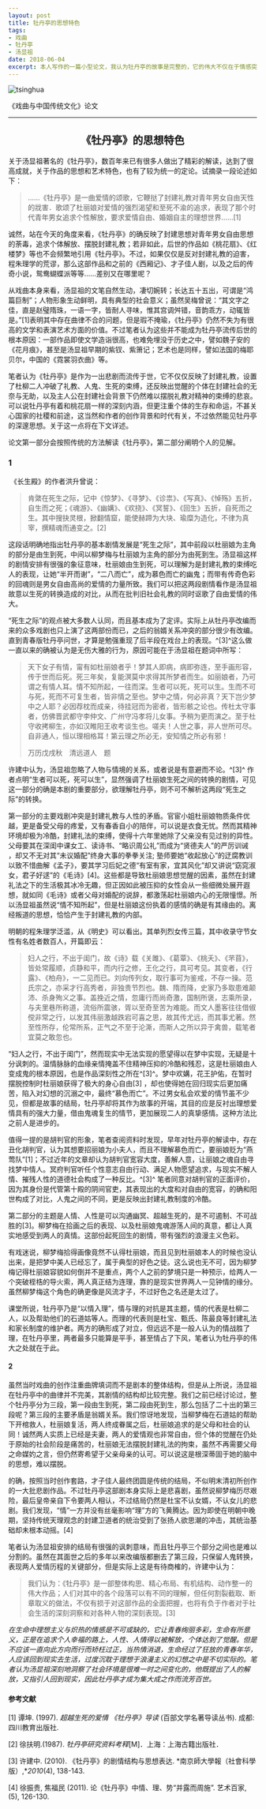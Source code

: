 ```yaml
---
layout: post
title: 牡丹亭的思想特色
tags: 
- 戏曲 
- 牡丹亭 
- 汤显祖
date: 2018-06-04
excerpt: 本人写作的一篇小型论文，我认为牡丹亭的故事是完整的，它的伟大不仅在于情感突破了理性的限制，突破生死的界限。还在于最后情感和理性不能调和的结局，透露出的无限悲剧特质。
---
```




![tsinghua](/assets/images/2018/Tsinghua.png)

《戏曲与中国传统文化》论文

---

## <center>《牡丹亭》的思想特色</center>

​	关于汤显祖著名的《牡丹亭》，数百年来已有很多人做出了精彩的解读，达到了很高成就，关于作品的思想和艺术特色，也有了较为统一的定论。试摘录一段论述如下：

>……《牡丹亭》是一曲爱情的颂歌，它鞭挞了封建礼教对青年男女自由天性的戕害．歌颂了杜丽娘对爱情的强烈渴望和至死不渝的追求，表现了那个时代青年男女追求个性解放，要求爱情自由、婚姻自主的理想世界……[1]

​	诚然，站在今天的角度来看，《牡丹亭》的确反映了封建思想对青年男女自由思想的荼毒，追求个体解放、摆脱封建礼教；若非如此，后世的作品如《桃花扇》、《红楼梦》等也不会频繁地引用《牡丹亭》。不过，如果仅仅是反对封建礼教的迫害，程朱理学的荒谬，那么这部作品和之前的《西厢记》、才子佳人剧，以及之后的传奇小说，鸳鸯蝴蝶派等等……差别又在哪里呢？

​	从戏曲本身来看，汤显祖的文笔自然生动，凄切婉转；长达五十五出，可谓是“鸿篇巨制”；人物形象生动鲜明，具有典型的社会意义；虽然吴梅曾说：“其文字之佳，直是赵璧隋珠，一语一字，皆耐人寻味，惟其宫调舛错，音韵乖方，动辄皆是。”[1]表明其中存在曲律不合的问题，但是瑕不掩瑜，《牡丹亭》仍然不失为有很高的文学和表演艺术方面的价值。不过笔者认为这些并不能成为牡丹亭流传后世的根本原因：一部作品即使文学造诣很高，也难免埋没于历史之中，譬如魏子安的《花月痕》，甚至是汤显祖早期的紫钗、紫箫记；艺术也是同样，譬如法国的梅耶贝尔，中国的《霓裳羽衣曲》等。

​	笔者认为《牡丹亭》是作为一出悲剧而流传于世，它不仅仅反映了封建礼教，设置了杜柳二人冲破了礼教、人鬼、生死的束缚，还反映出觉醒的个体在封建社会的无奈与无助，以及主人公在封建社会背景下仍然难以摆脱礼教对精神的束缚的悲哀。可以说牡丹亭有着和桃花扇一样的深刻内涵，但更注重个体的生存和命运，不甚关心国家的社稷和前途，这当然和作者的创作背景和时代有关，不过依然能见牡丹亭的深邃思想。关于这一点将在下文详述。

​	论文第一部分会按照传统的方法解读《牡丹亭》，第二部分阐明个人的见解。

### 1

​	《长生殿》的作者洪升曾说：

>肯綮在死生之际，记中《惊梦》、《寻梦》、《诊祟》、《写真》、《悼殇》五折，自生而之死；《魂游》、《幽媾》、《欢挠》、《冥誓》、《回生》五折，自死而之生。其中搜抉灵根，掀翻情窟，能使赫蹄为大块、瑜糜为造化，不律为真宰，撰精魂而通变之。[2]

​	这段话明确地指出牡丹亭的基本剧情发展是“死生之际”，其中前段以杜丽娘为主角的部分是由生到死，中间以柳梦梅与杜丽娘为主角的部分为由死到生。汤显祖这样的剧情安排有很强的象征意味，杜丽娘由生到死，可以理解为是封建礼教的束缚吃人的表现，让她“半开而谢”，“二八而亡”，成为慕色而亡的幽鬼；而带有传奇色彩的回魂则是男女自由高尚的爱情的力量所致。我们可以把这两段剧情看作是汤显祖故意以生死的转换造成的对比，从而在批判旧社会礼教的同时讴歌了自由爱情的伟大。

​	“死生之际”的观点被大多数人认同，而且基本成为了定评。实际上从牡丹亭改编而来的众多戏剧也只上演了这两部份而已，之后的翁婿关系冲突的部分很少有改编。直到青春版牡丹亭问世，才算是勉强重现了后半段在戏台上的表现。^[3]^这么做一直以来的确被认为是无伤大雅的行为，原因可能在于汤显祖在题词中所写：

>天下女子有情，甯有如杜丽娘者乎！梦其人即病，病即弥连，至手画形容，传于世而后死。死三年矣，复能溟莫中求得其所梦者而生。如丽娘者，乃可谓之有情人耳。情不知所起，一往而深。生者可以死，死可以生。生而不可与死，死而不可复生者，皆非情之至也。梦中之情，何必非真？天下岂少梦中之人耶？必因荐枕而成亲，待挂冠而为密者，皆形骸之论也。传杜太守事者，仿佛晋武都守李仲文、广州守冯孝将儿女事。予稍为更而演之。至于杜守收拷柳生，亦如汉睢阳王收考谈生也。嗟夫！人世之事，非人世所可尽。自非通人，恒以理相格耳！第云理之所必无，安知情之所必有邪！
>
>万历戊戌秋　清远道人　题

​	许建中认为，汤显祖忽略了人物与情境的关系，或者说是有意避而不论。^[3]^ 作者点明“生者可以死，死可以生”，显然强调了杜丽娘生死之间的转换的剧情，可见这一部分的确是本剧的重要部分，欲理解牡丹亭，则不可不解析这两段“死生之际”的转换。

​	第一部分的主要戏剧冲突是封建礼教与人性的矛盾。官宦小姐杜丽娘物质条件优越，更是备受父母的疼爱，又有春香自小的陪伴，可以说是衣食无忧。然而其精神环境却极为冷酷，封建礼法的束缚，使得十六年里她除了父亲没有见过别的异性。父母要其在深闺中课女工、读诗书、“略识周公礼”而成为“贤德夫人”的严厉训诫 ，却又不无对其“未议婚配”终身大事的拳拳关注; 塾师要她“收起放心”的迂腐教训以致不惜曲解《孟子》，要其学习后妃之德“有室有家，宜其风化”却又讲说“窈窕淑女，君子好逑”的《毛诗》[4]。这些都是导致杜丽娘思想觉醒的因素，虽然在封建礼法之下的生活极其冰冷无趣，但正因如此被压抑的女性会从一些细微处展开遐想，就如同《毛诗》或者父母对婚配的说辞，都激荡起杜丽娘内心的无限憧憬。所以汤显祖虽然说“情不知所起”，但是杜丽娘这份执着的感情的确是有其缘由的。离经叛道的思想，恰恰产生于封建礼教的内部。

​	明朝的程朱理学泛滥，从《明史》可以看出。其单列烈女传三篇，其中收录守节女性有名姓者数百人，开篇即云：

> 妇人之行，不出于闺门，故《诗》载《关雎》、《葛覃》、《桃夭》、《芣苜》，皆处常履顺，贞静和平，而内行之修，王化之行，具可考见。其变者，《行露》、《柏舟》，一二见而已。刘向传列女，取行事可为鉴戒，不存一操。范氏宗之，亦采才行高秀者，非独贵节烈也。魏、隋而降，史家乃多取患难颠沛、杀身殉义之事。盖挽近之情，忽庸行而尚奇激，国制所褒，志乘所录，与夫里巷所称道，流俗所震骇，胥以至奇至苦为难能。而文人墨客往往借俶傥非常之行，以发其伟丽激越跌宕可喜之思，故其传尤远，而其事尤著。然至性所存，伦常所系，正气之不至于沦澌，而斯人之所以异于禽兽，载笔者宜莫之敢忽也。
>

​	“妇人之行，不出于闺门”，然而现实中无法实现的愿望得以在梦中实现，无疑是十分讽刺的。温情脉脉的血缘亲情掩盖不住精神压抑的冷酷和残忍，这是杜丽娘由人变成鬼的根本原因，也是作品深刻性之所在^[3]^。梦中欢媾，花王护佑，在暂时摆脱控制时杜丽娘获得了极大的身心自由[3] ，却也使得她在回归现实后更加痛苦，陷入对幻想的沉溺之中，最终“慕色而亡”。不过男女私会欢爱的情节虽不少见，但都是故事的结局，牡丹亭却将其作为故事的开端，其目的应是反衬出理想爱情具有的强大力量，借由鬼魂复生的情节，更加展现二人的真挚感情。这种方法比之前人是进步的。

​	值得一提的是胡判官的形象，笔者查阅资料时发现，早年对牡丹亭的解读中，存在丑化胡判官，认为其想要招丽娘为小夫人，而且不理解慕色而亡，要丽娘贬为“燕莺队”[1]；不过近年的文章却认为胡判官宽容大度，善解人意，让丽娘之魂自由寻找梦中情人。冥府判官听任个性意志自由行动、满足人物愿望追求，与现实不解人情、摧残人性的道德社会构成了一种反比。^[3]^ 笔者同意对胡判官的正面评价，因为其身份是代管第十殿的阴间官吏，其表现出的大度和对自由的宽容，的确和阳世构成了对比，人鬼之间的不同，更是反映出封建礼教制度的冷酷。

​	第二部分的主题是人情、人性是可以沟通幽冥、超越生死的，是不可遏制、不可战胜的[3]。柳梦梅在拾画之后的表现、以及杜丽娘鬼魂游荡人间的真意，都让人真实地感受到两人的真情。这部份起死回生的剧情，带有强烈的浪漫主义色彩。

​	有戏迷说，柳梦梅拾得画像竟然不认得杜丽娘，而且见到杜丽娘本人的时候也没认出来，是把梦中美人已经忘了，属于典型的好色之徒。这么说也无不可，因为柳梦梅记得杜丽娘容貌如何倒并不是重点，两个人之前的梦境只是一种预示，给两人一个突破桎梏的导火索，两人真正结为连理，靠的是现实世界两人一见钟情的缘分。虽然柳梦梅这个角色的确更像是风流才子，不过好色之名还是太过了。

​	课堂所说，牡丹亭乃是“以情入理”，情与理的对抗是其主题，情的代表是杜柳二人，以及帮助他们的石道姑等人。而理的代表则是杜宝、甄氏、陈最良等封建礼法和家长制度的维护者。两方的确形成了对立，但远远不是一般人认为的情战胜了理，在牡丹亭里，两者最多只能算是平手，甚至情占了下风，笔者认为牡丹亭的伟大之处就在于此。

#### 2

​	虽然当时戏曲的创作注重曲牌填词而不是剧本的整体结构，但是从上所说，汤显祖在牡丹亭中的曲律并不完美，其剧情的结构却比较完整。我们之前已经讨论过，整个牡丹亭分为三段，第一段由生到死，第二段由死到生，那么包括了二十出的第三段呢？第三段的主要矛盾是翁婿关系。我们惊讶地发现，当柳梦梅在石道姑的帮助下开棺救人，杜丽娘复活，两人终成眷属之后，杜丽娘追求的是父母和社会的认同！诚然两人实质上已经是夫妻，两人的爱情观也非常自由，但个体的觉醒在仍处于原始的社会阶段是痛苦的，杜丽娘无法摆脱封建礼法的拘束，虽然不再需要父母之命媒妁之言，但仍然寄希望于父亲母亲的认可。可以说这是根深蒂固于她的脑中的思想，难以摆脱。

​	的确，按照当时创作套路，才子佳人最终团圆是传统的结局，不似明末清初所创作的一大批悲剧作品。不过牡丹亭这部剧本身实际上是悲喜剧，虽然说柳梦梅历尽艰险，最后皇帝亲自下令要两人相认，不过结局仍然是杜宝不认女婿，不认女儿的悲剧。我们发现，“情”一方并没有丝毫影响“理”方的飞黄腾达。因为即使在明朝中晚期，坚持传统天理观念的封建卫道者的统治受到了张扬人欲思潮的冲击，其统治基础却未根本动摇。[4]

​	笔者认为汤显祖安排的结局有很强的讽刺意味，而且牡丹亭三个部分之间也是难以分割的。虽然在其面世之后的多年以来改编版都删去了第三段，只保留人鬼转换，表现两人爱情历程的关键部分，但是实际上这是有待商榷的，许建中认为：

>我们认为：《牡丹亭》是一部整体构思、精心布局、有机结构、动作整一的伟大作品；人们对其中的各个段落可以有不同的理解，但任何割裂截取、断章取义的做法，不仅有损于对这部作品的全面把握，也将有负于作者对于社会生活的深刻洞察和对各种人物的深刻表现。[3]



*在生命中理想主义与炽热的情感是不可或缺的，它让青春绚丽多彩，生命有所意义，正是在追求个人幸福的路上，人性、人情得以被解放，个体达到了觉醒。但是不应该一直向此方向而行而矫枉过正，当热情消退，生命经过了狂放的青春年华，人应该回到现实去生活，过度沉耽于理想于浪漫主义的幻想之中是不切实际的。笔者认为汤显祖深刻地洞察了社会环境是很难一时之间变化的，他既提出了人的解放，又指引人回到现实，因此牡丹亭才成为集大成之作而流芳百世。*



#### 参考文献

[1] 谭坤. (1997). *超越生死的爱情 《牡丹亭》导读* (百部文学名著导读丛书). 成都: 四川教育出版社.

[2] 徐扶明.(1987). *牡丹亭研究资料考释*[M]．上海：上海古籍出版社．

[3] 许建中. (2010). 《牡丹亭》的剧情结构与思想表达. *南京師大學報（社會科學版）,**2010*(4), 138-143.

[4] 徐振贵, 焦福民 (2011). 论《牡丹亭》中情、理、势“并露而周施”. 艺术百家, (5), 126-130.

